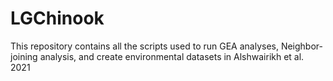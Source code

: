 # LGChinook
This repository contains all the scripts used to run GEA analyses, Neighbor-joining analysis, and create environmental datasets in Alshwairikh et al. 2021
